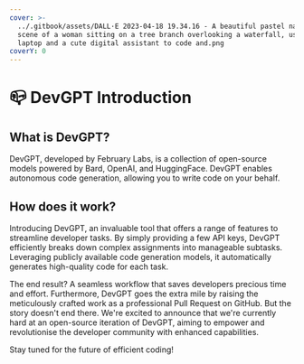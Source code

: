 ```yaml
---
cover: >-
  ../.gitbook/assets/DALL·E 2023-04-18 19.34.16 - A beautiful pastel nature
  scene of a woman sitting on a tree branch overlooking a waterfall, using her
  laptop and a cute digital assistant to code and.png
coverY: 0
---
```


# 📪 DevGPT Introduction

## What is DevGPT?

DevGPT, developed by February Labs, is a collection of open-source models powered by Bard, OpenAI, and HuggingFace. DevGPT enables autonomous code generation, allowing you to write code on your behalf.

## How does it work?

Introducing DevGPT, an invaluable tool that offers a range of features to streamline developer tasks. By simply providing a few API keys, DevGPT efficiently breaks down complex assignments into manageable subtasks. Leveraging publicly available code generation models, it automatically generates high-quality code for each task.

The end result? A seamless workflow that saves developers precious time and effort. Furthermore, DevGPT goes the extra mile by raising the meticulously crafted work as a professional Pull Request on GitHub. But the story doesn't end there. We're excited to announce that we're currently hard at an open-source iteration of DevGPT, aiming to empower and revolutionise the developer community with enhanced capabilities.

Stay tuned for the future of efficient coding!
